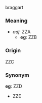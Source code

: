 braggart
### Meaning
+ _adj_: ZZA
	+ __eg__: ZZB

### Origin

ZZC

### Synonym

__eg__: ZZD

+ ZZE


